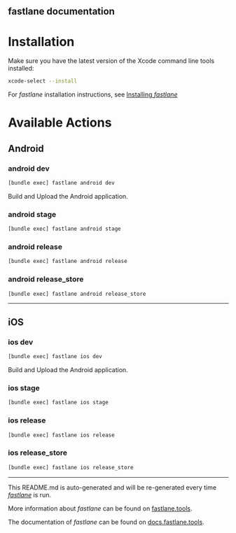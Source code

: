 fastlane documentation
----

# Installation

Make sure you have the latest version of the Xcode command line tools installed:

```sh
xcode-select --install
```

For _fastlane_ installation instructions, see [Installing _fastlane_](https://docs.fastlane.tools/#installing-fastlane)

# Available Actions

## Android

### android dev

```sh
[bundle exec] fastlane android dev
```

Build and Upload the Android application.

### android stage

```sh
[bundle exec] fastlane android stage
```



### android release

```sh
[bundle exec] fastlane android release
```



### android release_store

```sh
[bundle exec] fastlane android release_store
```



----


## iOS

### ios dev

```sh
[bundle exec] fastlane ios dev
```

Build and Upload the Android application.

### ios stage

```sh
[bundle exec] fastlane ios stage
```



### ios release

```sh
[bundle exec] fastlane ios release
```



### ios release_store

```sh
[bundle exec] fastlane ios release_store
```



----

This README.md is auto-generated and will be re-generated every time [_fastlane_](https://fastlane.tools) is run.

More information about _fastlane_ can be found on [fastlane.tools](https://fastlane.tools).

The documentation of _fastlane_ can be found on [docs.fastlane.tools](https://docs.fastlane.tools).
